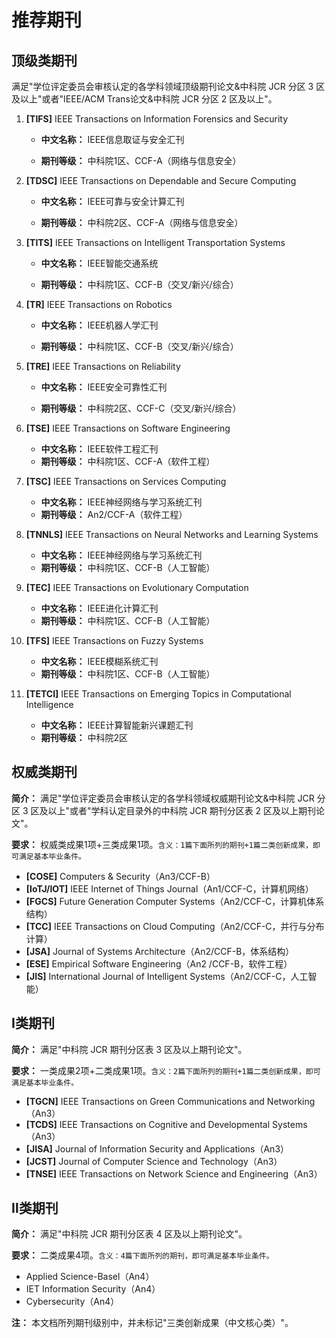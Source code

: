# 推荐期刊

## 顶级类期刊

满足"学位评定委员会审核认定的各学科领域顶级期刊论文&中科院 JCR 分区 3 区及以上"或者"IEEE/ACM Trans论文&中科院 JCR 分区 2 区及以上"。

1. **[TIFS]** IEEE Transactions on Information Forensics and Security

   - **中文名称：** IEEE信息取证与安全汇刊

   - **期刊等级：** 中科院1区、CCF-A（网络与信息安全）

2. **[TDSC]** IEEE Transactions on Dependable and Secure Computing

   - **中文名称：** IEEE可靠与安全计算汇刊

   - **期刊等级：** 中科院2区、CCF-A（网络与信息安全）

3. **[TITS]** IEEE Transactions on Intelligent Transportation Systems

   - **中文名称：** IEEE智能交通系统

   - **期刊等级：** 中科院1区、CCF-B（交叉/新兴/综合）

4. **[TR]** IEEE Transactions on Robotics

   - **中文名称：** IEEE机器人学汇刊

   - **期刊等级：** 中科院1区、CCF-B（交叉/新兴/综合）

5. **[TRE]** IEEE Transactions on Reliability

   - **中文名称：** IEEE安全可靠性汇刊

   - **期刊等级：** 中科院2区、CCF-C（交叉/新兴/综合）

6. **[TSE]** IEEE Transactions on Software Engineering

   - **中文名称：** IEEE软件工程汇刊
   - **期刊等级：** 中科院1区、CCF-A（软件工程）

7. **[TSC]** IEEE Transactions on Services Computing

   - **中文名称：** IEEE神经网络与学习系统汇刊
   - **期刊等级：** An2/CCF-A（软件工程）

8. **[TNNLS]** IEEE Transactions on Neural Networks and Learning Systems

   - **中文名称：** IEEE神经网络与学习系统汇刊
   - **期刊等级：** 中科院1区、CCF-B（人工智能）

9. **[TEC]** IEEE Transactions on Evolutionary Computation

   - **中文名称：** IEEE进化计算汇刊
   - **期刊等级：** 中科院1区、CCF-B（人工智能）

10. **[TFS]** IEEE Transactions on Fuzzy Systems

    - **中文名称：** IEEE模糊系统汇刊
    - **期刊等级：** 中科院1区、CCF-B（人工智能）

11. **[TETCI]** IEEE Transactions on Emerging Topics in Computational Intelligence

    - **中文名称：** IEEE计算智能新兴课题汇刊
    - **期刊等级：** 中科院2区

## 权威类期刊

**简介：** 满足"学位评定委员会审核认定的各学科领域权威期刊论文&中科院 JCR 分区 3 区及以上"或者"学科认定目录外的中科院 JCR 期刊分区表 2 区及以上期刊论文"。

**要求：** 权威类成果1项+三类成果1项。`含义：1篇下面所列的期刊+1篇二类创新成果，即可满足基本毕业条件。`

- **[COSE]** Computers & Security（An3/CCF-B）
- **[IoTJ/IOT]** IEEE Internet of Things Journal（An1/CCF-C，计算机网络）
- **[FGCS]** Future Generation Computer Systems（An2/CCF-C，计算机体系结构）
- **[TCC]** IEEE Transactions on Cloud Computing（An2/CCF-C，并行与分布计算）
- **[JSA]** Journal of Systems Architecture（An2/CCF-B，体系结构）
- **[ESE]** Empirical Software Engineering（An2 /CCF-B，软件工程）
- **[JIS]** International Journal of Intelligent Systems（An2/CCF-C，人工智能）

## Ⅰ类期刊

**简介：** 满足"中科院 JCR 期刊分区表 3 区及以上期刊论文"。

**要求：** 一类成果2项+二类成果1项。`含义：2篇下面所列的期刊+1篇二类创新成果，即可满足基本毕业条件。`

- **[TGCN]** IEEE Transactions on Green Communications and Networking（An3）
- **[TCDS]** IEEE Transactions on Cognitive and Developmental Systems（An3）
- **[JISA]** Journal of Information Security and Applications（An3）
- **[JCST]** Journal of Computer Science and Technology（An3）
- **[TNSE]** IEEE Transactions on Network Science and Engineering（An3）

## Ⅱ类期刊

**简介：** 满足"中科院 JCR 期刊分区表 4 区及以上期刊论文"。

**要求：** 二类成果4项。`含义：4篇下面所列的期刊，即可满足基本毕业条件。`

- Applied Science-Basel（An4）
- IET Information Security（An4）
- Cybersecurity（An4）



**注：** 本文档所列期刊级别中，并未标记"三类创新成果（中文核心类）"。
